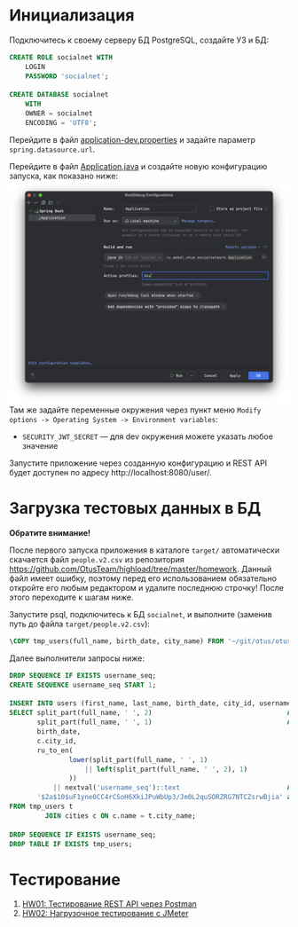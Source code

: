# Инициализация

Подключитесь к своему серверу БД PostgreSQL, создайте УЗ и БД:

```sql
CREATE ROLE socialnet WITH
    LOGIN
    PASSWORD 'socialnet';

CREATE DATABASE socialnet
    WITH
    OWNER = socialnet
    ENCODING = 'UTF8';
```

Перейдите в файл [application-dev.properties](src/main/resources/application-dev.properties) и задайте параметр `spring.datasource.url`.

Перейдите в файл [Application.java](src/main/java/ru/webdl/otus/socialnetwork/Application.java) и создайте новую конфигурацию запуска, как
показано ниже:
![run-config.png](img/run-config.png)
Там же задайте переменные окружения через пункт меню `Modify options -> Operating System -> Environment variables`:
- `SECURITY_JWT_SECRET` — для dev окружения можете указать любое значение

Запустите приложение через созданную конфигурацию и REST API будет доступен по адресу http://localhost:8080/user/.

# Загрузка тестовых данных в БД

**Обратите внимание!**

После первого запуска приложения в каталоге `target/` автоматически скачается файл `people.v2.csv` из репозитория
https://github.com/OtusTeam/highload/tree/master/homework. Данный файл имеет ошибку, поэтому перед его использованием обязательно откройте
его любым редактором и удалите последнюю строчку! После этого переходите к шагам ниже.

Запустите psql, подключитесь к БД `socialnet`, и выполните (заменив путь до файла `target/people.v2.csv`):

```sql
\COPY tmp_users(full_name, birth_date, city_name) FROM '~/git/otus/otus-highload-2025-06-timofeevka/socialnetwork/target/people.v2.csv' WITH (FORMAT csv, DELIMITER ',', HEADER false);
```

Далее выполнители запросы ниже:

```sql
DROP SEQUENCE IF EXISTS username_seq;
CREATE SEQUENCE username_seq START 1;

INSERT INTO users (first_name, last_name, birth_date, city_id, username, password)
SELECT split_part(full_name, ' ', 2)                                  AS first_name,
       split_part(full_name, ' ', 1)                                  AS last_name,
       birth_date,
       c.city_id,
       ru_to_en(
               lower(split_part(full_name, ' ', 1)
                   || left(split_part(full_name, ' ', 2), 1)
               ))
           || nextval('username_seq')::text                           AS username,
       '$2a$10$uF1yne0CC4rCSoH6XkiJPuWbUp3/Jm0L2quSORZRG7NTCZsrwBjia' as password -- пароль "password" для всех пользователей
FROM tmp_users t
         JOIN cities c ON c.name = t.city_name;

DROP SEQUENCE IF EXISTS username_seq;
DROP TABLE IF EXISTS tmp_users;

```

# Тестирование

1. [HW01: Тестирование REST API через Postman](hw/HW01.md)
1. [HW02: Нагрузочное тестирование с JMeter](hw/HW02.md)

